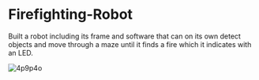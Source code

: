 # Firefighting-Robot
Built a robot including its frame and software that can on its own detect objects and move through a maze until it finds a fire which it indicates with an LED.

![4p9p4o](https://github.com/HamzaR13/Firefighting-Robot/assets/108163846/e66afb1d-b5d7-410a-a30f-954818eeff7f)
